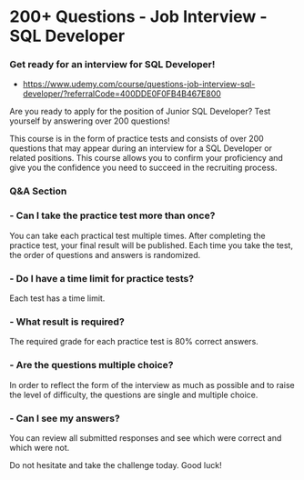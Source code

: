 # 200+ Questions - Job Interview - SQL Developer

### Get ready for an interview for SQL Developer!

* https://www.udemy.com/course/questions-job-interview-sql-developer/?referralCode=400DDE0F0FB4B467E800

Are you ready to apply for the position of Junior SQL Developer? Test yourself by answering over 200 questions!

This course is in the form of practice tests and consists of over 200 questions that may appear during an interview for a SQL Developer or related positions. This course allows you to confirm your proficiency and give you the confidence you need to succeed in the recruiting process.

### Q&A Section

### - Can I take the practice test more than once?

You can take each practical test multiple times. After completing the practice test, your final result will be published. Each time you take the test, the order of questions and answers is randomized.

### - Do I have a time limit for practice tests?

Each test has a time limit.

### - What result is required?

The required grade for each practice test is 80% correct answers.

### - Are the questions multiple choice?

In order to reflect the form of the interview as much as possible and to raise the level of difficulty, the questions are single and multiple choice.

### - Can I see my answers?

You can review all submitted responses and see which were correct and which were not.

Do not hesitate and take the challenge today. Good luck!

